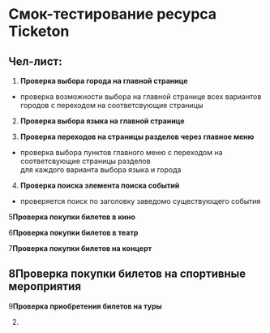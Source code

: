 # Смок-тестирование ресурса Ticketon

## Чел-лист: 

1. **Проверка выбора города на главной странице**
- проверка возможности выбора на главной странице всех вариантов городов с переходом 
на соответсвующие страницы  

2. **Проверка выбора языка на главной странице**

3. **Проверка переходов на страницы разделов через главное меню**
 - проверка выбора пунктов главного меню с  переходом на соответсвующие страницы разделов  
для каждого варианта выбора языка и города

4. **Проверка поиска элемента поиска событий**
- проверяется поиск по заголовку заведомо существующего события 

5**Проверка покупки билетов в кино**

6**Проверка покупки билетов в театр**

7**Проверка покупки билетов на концерт**

8**Проверка покупки билетов на спортивные мероприятия**
- 
9**Проверка приобретения билетов на туры**


2.
